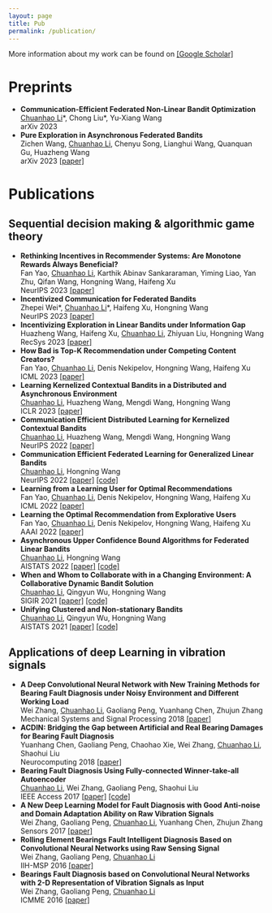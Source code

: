 ```yaml
---
layout: page
title: Pub
permalink: /publication/
---
```




<a name="pub"></a>
More information about my work can be found on [\[Google Scholar\]](https://scholar.google.com/citations?user=w2ShljkAAAAJ&hl=en&oi=ao)

# Preprints
- **Communication-Efficient Federated Non-Linear Bandit Optimization**\
  <ins>Chuanhao Li</ins>\*, Chong Liu\*, Yu-Xiang Wang\
  arXiv 2023
- **Pure Exploration in Asynchronous Federated Bandits**\
  Zichen Wang, <ins>Chuanhao Li</ins>, Chenyu Song, Lianghui Wang, Quanquan Gu, Huazheng Wang\
  arXiv 2023 [\[paper\]](https://arxiv.org/abs/2310.11015)

# Publications
## Sequential decision making & algorithmic game theory
- **Rethinking Incentives in Recommender Systems: Are Monotone Rewards Always Beneficial?**\
  Fan Yao, <ins>Chuanhao Li</ins>, Karthik Abinav Sankararaman, Yiming Liao, Yan Zhu, Qifan Wang, Hongning Wang, Haifeng Xu\
  NeurIPS 2023 [\[paper\]](https://arxiv.org/abs/2306.07893)
- **Incentivized Communication for Federated Bandits**\
  Zhepei Wei\*, <ins>Chuanhao Li</ins>\*, Haifeng Xu, Hongning Wang\
  NeurIPS 2023 [\[paper\]](https://arxiv.org/abs/2309.11702)
- **Incentivizing Exploration in Linear Bandits under Information Gap**\
  Huazheng Wang, Haifeng Xu, <ins>Chuanhao Li</ins>, Zhiyuan Liu, Hongning Wang\
  RecSys 2023 [\[paper\]](https://arxiv.org/abs/2104.03860)
 - **How Bad is Top-K Recommendation under Competing Content Creators?**\
  Fan Yao, <ins>Chuanhao Li</ins>, Denis Nekipelov, Hongning Wang, Haifeng Xu\
  ICML 2023 [\[paper\]](https://arxiv.org/abs/2302.01971)
- **Learning Kernelized Contextual Bandits in a Distributed and Asynchronous Environment**\
  <ins>Chuanhao Li</ins>, Huazheng Wang, Mengdi Wang, Hongning Wang\
  ICLR 2023 [\[paper\]](https://openreview.net/forum?id=-G1kjTFsSs&noteId=hD4WKR7PNvp)
- **Communication Efficient Distributed Learning for Kernelized Contextual Bandits**\
  <ins>Chuanhao Li</ins>, Huazheng Wang, Mengdi Wang, Hongning Wang\
  NeurIPS 2022 [\[paper\]](https://arxiv.org/abs/2206.04835)
- **Communication Efficient Federated Learning for Generalized Linear Bandits**\
  <ins>Chuanhao Li</ins>, Hongning Wang\
  NeurIPS 2022 [\[paper\]](https://arxiv.org/abs/2202.01087) [\[code\]](https://github.com/cyrilli/FedGLB-UCB)
- **Learning from a Learning User for Optimal Recommendations**\
  Fan Yao, <ins>Chuanhao Li</ins>, Denis Nekipelov, Hongning Wang, Haifeng Xu\
  ICML 2022 [\[paper\]](https://arxiv.org/abs/2202.01879)
- **Learning the Optimal Recommendation from Explorative Users**\
  Fan Yao, <ins>Chuanhao Li</ins>, Denis Nekipelov, Hongning Wang, Haifeng Xu\
  AAAI 2022 [\[paper\]](https://arxiv.org/abs/2110.03068)
- **Asynchronous Upper Confidence Bound Algorithms for Federated Linear Bandits**\
  <ins>Chuanhao Li</ins>, Hongning Wang\
  AISTATS 2022 [\[paper\]](https://arxiv.org/abs/2110.01463) [\[code\]](https://github.com/cyrilli/Async-LinUCB)
- **When and Whom to Collaborate with in a Changing Environment: A Collaborative Dynamic Bandit Solution**\
  <ins>Chuanhao Li</ins>, Qingyun Wu, Hongning Wang\
  SIGIR 2021 [\[paper\]](https://arxiv.org/abs/2104.07150) [\[code\]](https://github.com/cyrilli/CoDBand)
- **Unifying Clustered and Non-stationary Bandits**\
  <ins>Chuanhao Li</ins>, Qingyun Wu, Hongning Wang\
  AISTATS 2021 [\[paper\]](https://arxiv.org/abs/2009.02463) [\[code\]](https://github.com/cyrilli/DyClu)

## Applications of deep Learning in vibration signals
- **A Deep Convolutional Neural Network with New Training Methods for Bearing Fault Diagnosis under Noisy Environment and Different Working Load**\
  Wei Zhang, <ins>Chuanhao Li</ins>, Gaoliang Peng, Yuanhang Chen, Zhujun Zhang\
  Mechanical Systems and Signal Processing 2018 [\[paper\]](https://www.sciencedirect.com/science/article/abs/pii/S0888327017303369)
- **ACDIN: Bridging the Gap between Artificial and Real Bearing Damages for Bearing Fault Diagnosis**\
  Yuanhang Chen, Gaoliang Peng, Chaohao Xie, Wei Zhang, <ins>Chuanhao Li</ins>, Shaohui Liu\
  Neurocomputing 2018 [\[paper\]](https://www.sciencedirect.com/science/article/abs/pii/S092523121830300X)
- **Bearing Fault Diagnosis Using Fully-connected Winner-take-all Autoencoder**\
  <ins>Chuanhao Li</ins>, Wei Zhang, Gaoliang Peng, Shaohui Liu\
  IEEE Access 2017 [\[paper\]](https://ieeexplore.ieee.org/abstract/document/7956142) [\[code\]](https://github.com/cyrilli/FCWTA_AE)
- **A New Deep Learning Model for Fault Diagnosis with Good Anti-noise and Domain Adaptation Ability on Raw Vibration Signals**\
  Wei Zhang, Gaoliang Peng, <ins>Chuanhao Li</ins>, Yuanhang Chen, Zhujun Zhang\
  Sensors 2017 [\[paper\]](https://www.mdpi.com/1424-8220/17/2/425)
- **Rolling Element Bearings Fault Intelligent Diagnosis Based on Convolutional Neural Networks using Raw Sensing Signal**\
  Wei Zhang, Gaoliang Peng, <ins>Chuanhao Li</ins>\
  IIH-MSP 2016 [\[paper\]](https://link.springer.com/chapter/10.1007/978-3-319-50212-0_10)
- **Bearings Fault Diagnosis based on Convolutional Neural Networks with 2-D Representation of Vibration Signals as Input**\
  Wei Zhang, Gaoliang Peng, <ins>Chuanhao Li</ins>\
  ICMME 2016 [\[paper\]](https://www.matec-conferences.org/articles/matecconf/abs/2017/09/matecconf_icmme2017_13001/matecconf_icmme2017_13001.html)

<div class="masthead" style="margin-top: -25px;margin-bottom: -15;"> </div>


<!-- *Go to [Homepage](/#proj).* -->
